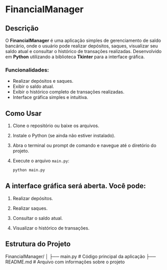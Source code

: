 # FinancialManager

## Descrição

O **FinancialManager** é uma aplicação simples de gerenciamento de saldo bancário, onde o usuário pode realizar depósitos, saques, visualizar seu saldo atual e consultar o histórico de transações realizadas. Desenvolvido em **Python** utilizando a biblioteca **Tkinter** para a interface gráfica.

### Funcionalidades:
- Realizar depósitos e saques.
- Exibir o saldo atual.
- Exibir o histórico completo de transações realizadas.
- Interface gráfica simples e intuitiva.

## Como Usar

1. Clone o repositório ou baixe os arquivos.
2. Instale o Python (se ainda não estiver instalado).
3. Abra o terminal ou prompt de comando e navegue até o diretório do projeto.
4. Execute o arquivo `main.py`:
   
   ```bash
   python main.py
## A interface gráfica será aberta. Você pode:

1. Realizar depósitos.

2. Realizar saques.

3. Consultar o saldo atual.

4. Visualizar o histórico de transações.

## Estrutura do Projeto
FinancialManager/
│
├── main.py            # Código principal da aplicação
├── README.md          # Arquivo com informações sobre o projeto

